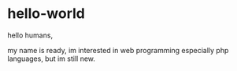# hello-world

hello humans,

my name is ready, im interested in web programming especially php languages, but im still new.
